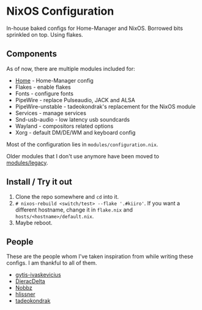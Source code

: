 # NixOS Configuration

In-house baked configs for Home-Manager and NixOS. Borrowed bits sprinkled on
top. Using flakes.

## Components

As of now, there are multiple modules included for:

- [Home](./home) - Home-Manager config
- Flakes - enable flakes
- Fonts - configure fonts
- PipeWire - replace Pulseaudio, JACK and ALSA
- PipeWire-unstable - tadeokondrak's replacement for the NixOS module
- Services - manage services
- Snd-usb-audio - low latency usb soundcards
- Wayland - compositors related options
- Xorg - default DM/DE/WM and keyboard config

Most of the configuration lies in `modules/configuration.nix`.

Older modules that I don't use anymore have been moved to
[modules/legacy](./modules/legacy).

## Install / Try it out

1. Clone the repo somewhere and `cd` into it.
2. `# nixos-rebuild <switch/test> --flake '.#kiiro'`. If you want a different
   hostname, change it in `flake.nix` and `hosts/<hostname>/default.nix`.
3. Maybe reboot.

## People

These are the people whom I've taken inspiration from while writing these
configs. I am thankful to all of them.

- [gytis-ivaskevicius](https://github.com/gytis-ivaskevicius)
- [DieracDelta](https://github.com/DieracDelta)
- [Nobbz](https://github.com/Nobbz)
- [hlissner](https://github.com/hlissner)
- [tadeokondrak](https://github.com/tadeokondrak)
